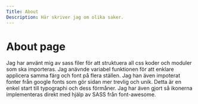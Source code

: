 ```yaml
---
Title: About
Description: Här skriver jag om olika saker.
---
```


About page
==========================
Jag har använt mig av sass filer för att struktuera all css koder och moduler som ska importeras. Jag anävnde variabel funktionen för att enklare applicera samma färg och font på flera ställen. Jag han även impoterat fonter från google fonts som gör sidan mer trevlig och unik. Detta är en enkel start till typographi och dess förmåner. Jag har även gjort så ikonerna implementeras direkt med hjälp av SASS från font-awesome. 